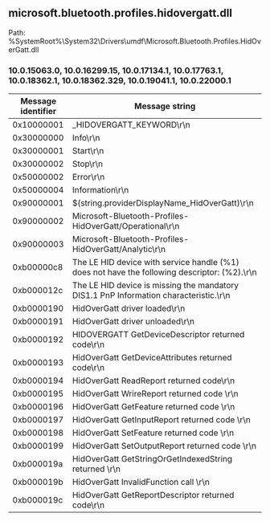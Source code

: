 ## microsoft.bluetooth.profiles.hidovergatt.dll

Path: %SystemRoot%\System32\Drivers\umdf\Microsoft.Bluetooth.Profiles.HidOverGatt.dll

### 10.0.15063.0, 10.0.16299.15, 10.0.17134.1, 10.0.17763.1, 10.0.18362.1, 10.0.18362.329, 10.0.19041.1, 10.0.22000.1

Message identifier | Message string
--- | ---
0x10000001 | _HIDOVERGATT_KEYWORD\r\n
0x30000000 | Info\r\n
0x30000001 | Start\r\n
0x30000002 | Stop\r\n
0x50000002 | Error\r\n
0x50000004 | Information\r\n
0x90000001 | $(string.providerDisplayName_HidOverGatt)\r\n
0x90000002 | Microsoft-Bluetooth-Profiles-HidOverGatt/Operational\r\n
0x90000003 | Microsoft-Bluetooth-Profiles-HidOverGatt/Analytic\r\n
0xb00000c8 | The LE HID device with service handle (%1) does not have the following descriptor: (%2).\r\n
0xb000012c | The LE HID device is missing the mandatory DIS1.1 PnP Information characteristic.\r\n
0xb0000190 | HidOverGatt driver loaded\r\n
0xb0000191 | HidOverGatt driver unloaded\r\n
0xb0000192 | HIDOVERGATT GetDeviceDescriptor returned code\r\n
0xb0000193 | HidOverGatt GetDeviceAttributes returned code\r\n
0xb0000194 | HidOverGatt ReadReport returned code\r\n
0xb0000195 | HidOverGatt WrireReport returned code \r\n
0xb0000196 | HidOverGatt GetFeature returned code \r\n
0xb0000197 | HidOverGatt GetInputReport returned code \r\n
0xb0000198 | HidOverGatt SetFeature returned code \r\n
0xb0000199 | HidOverGatt SetOutputReport returned code \r\n
0xb000019a | HidOverGatt GetStringOrGetIndexedString returned \r\n
0xb000019b | HidOverGatt InvalidFunction call \r\n
0xb000019c | HidOverGatt GetReportDescriptor returned code\r\n
